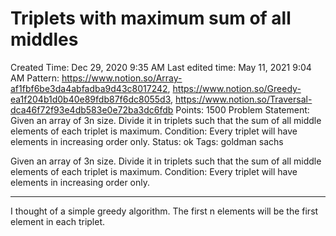 # Triplets with maximum sum of all middles

Created Time: Dec 29, 2020 9:35 AM
Last edited time: May 11, 2021 9:04 AM
Pattern: https://www.notion.so/Array-af1fbf6be3da4abfadba9d43c8017242, https://www.notion.so/Greedy-ea1f204b1d0b40e89fdb87f6dc8055d3, https://www.notion.so/Traversal-dca46f72f93e4db583e0e72ba3dc6fdb
Points: 1500
Problem Statement: Given an array of 3n size. Divide it in triplets such that the sum of all middle elements of each triplet is maximum. Condition: Every triplet will have elements in increasing order only.
Status: ok
Tags: goldman sachs

Given an array of 3n size. Divide it in triplets such that the sum of all middle elements of each triplet is maximum. Condition: Every triplet will have elements in increasing order only.

---

I thought of a simple greedy algorithm. The first n elements will be the first element in each triplet.